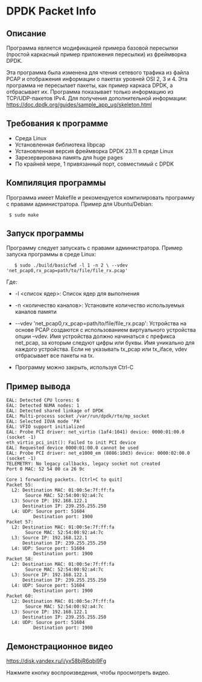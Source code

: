 # DPDK Packet Info

## Описание

Программа является модификацией примера базовой пересылки (простой каркасный пример приложения пересылки) из фреймворка DPDK.

Эта программа была изменена для чтения сетевого трафика из файла PCAP и отображения информации о пакетах уровней OSI 2, 3 и 4.
Эта программа не пересылает пакеты, как пример каркаса DPDK, а отбрасывает их.
Программа показывает только информацию из TCP/UDP-пакетов IPv4.
Для получения дополнительной информации: https://doc.dpdk.org/guides/sample_app_ug/skeleton.html


## Требования к программе
* Среда Linux
* Установленная библиотека libpcap
* Установленная версия фреймворка DPDK 23.11 в среде Linux
* Зарезервирована память для huge pages
* По крайней мере, 1 привязанный порт, совместимый с DPDK

## Компиляция программы
Программа имеет Makefile и рекомендуется компилировать программу с правами администратора. Пример для Ubuntu/Debian:
   ```
    $ sudo make
   ```

## Запуск программы
Программу следует запускать с правами администратора. Пример запуска программы в среде Linux:
   ```
      $ sudo ./build/basicfwd -l 1 -n 2 \ --vdev 'net_pcap0,rx_pcap=path/to/file/file_rx.pcap'
   ```

Где:

* -l <список ядер>: Список ядер для выполнения
* -n <количество каналов>: Установите количество используемых каналов памяти
* --vdev 'net_pcap0,rx_pcap=path/to/file/file_rx.pcap':
Устройства на основе PCAP создаются с использованием виртуального устройства опции –vdev. Имя устройства должно начинаться с префикса net_pcap, за которым следуют цифры или буквы. Имя уникально для каждого устройства. Если не указывать tx_pcap или tx_iface, vdev отбрасывает все пакеты на tx.

* Программу можно закрыть, используя Ctrl-C

## Пример вывода
```
EAL: Detected CPU lcores: 6
EAL: Detected NUMA nodes: 1
EAL: Detected shared linkage of DPDK
EAL: Multi-process socket /var/run/dpdk/rte/mp_socket
EAL: Selected IOVA mode 'PA'
EAL: VFIO support initialized
EAL: Probe PCI driver: net_virtio (1af4:1041) device: 0000:01:00.0 (socket -1)
eth_virtio_pci_init(): Failed to init PCI device
EAL: Requested device 0000:01:00.0 cannot be used
EAL: Probe PCI driver: net_e1000_em (8086:10d3) device: 0000:02:00.0 (socket -1)
TELEMETRY: No legacy callbacks, legacy socket not created
Port 0 MAC: 52 54 00 ca 26 9c

Core 1 forwarding packets. [Ctrl+C to quit]
Packet 55:
  L2: Destination MAC: 01:00:5e:7f:ff:fa
       Source MAC: 52:54:00:92:a4:7c
  L3: Source IP: 192.168.122.1
      Destination IP: 239.255.255.250
  L4: UDP: Source port: 51604
          Destination port: 1900
Packet 57:
  L2: Destination MAC: 01:00:5e:7f:ff:fa
       Source MAC: 52:54:00:92:a4:7c
  L3: Source IP: 192.168.122.1
      Destination IP: 239.255.255.250
  L4: UDP: Source port: 51604
          Destination port: 1900
Packet 58:
  L2: Destination MAC: 01:00:5e:7f:ff:fa
       Source MAC: 52:54:00:92:a4:7c
  L3: Source IP: 192.168.122.1
      Destination IP: 239.255.255.250
  L4: UDP: Source port: 51604
          Destination port: 1900
Packet 60:
  L2: Destination MAC: 01:00:5e:7f:ff:fa
       Source MAC: 52:54:00:92:a4:7c
  L3: Source IP: 192.168.122.1
      Destination IP: 239.255.255.250
  L4: UDP: Source port: 51604
          Destination port: 1900
```

## Демонстрационное видео
https://disk.yandex.ru/i/yx58bjR6qbj9Fg

Нажмите кнопку воспроизведения, чтобы просмотреть видео.